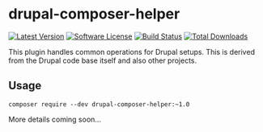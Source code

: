 # drupal-composer-helper

[![Latest Version](https://img.shields.io/github/release/hussainweb/drupal-composer-helper.svg?style=flat-square)](https://github.com/hussainweb/drupal-composer-helper/releases)
[![Software License](https://img.shields.io/badge/license-MIT-brightgreen.svg?style=flat-square)](LICENSE.md)
[![Build Status](https://img.shields.io/travis/hussainweb/drupal-composer-helper/master.svg?style=flat-square)](https://travis-ci.org/hussainweb/drupal-composer-helper)
[![Total Downloads](https://img.shields.io/packagist/dt/hussainweb/drupal-composer-helper.svg?style=flat-square)](https://packagist.org/packages/hussainweb/drupal-composer-helper)

This plugin handles common operations for Drupal setups. This is derived from the Drupal code base itself and also other projects.

## Usage

```
composer require --dev drupal-composer-helper:~1.0
```

More details coming soon...
